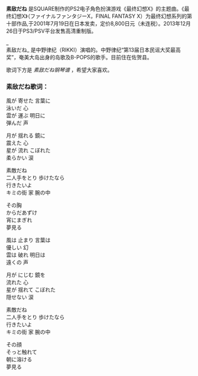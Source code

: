 

**素敌だね** 是SQUARE制作的PS2电子角色扮演游戏《最终幻想X》的主题曲。《最终幻想X》（ファイナルファンタジーX，FINAL FANTASY
X）为最终幻想系列的第十部作品,于2001年7月19日在日本发卖，定价8,800日元（未连税）。2013年12月26日于PS3/PSV平台发售高清重制版。

_  
素敌だね_ 是中野律纪（RIKKI）演唱的。中野律纪“第13届日本民谣大奖最高奖”，奄美大岛出身的岛歌及B-POPS的歌手。目前住在佐贺县。

  
歌词下方是 _素敌だね钢琴谱_ ，希望大家喜欢。

### 素敌だね歌词：

風が 寄せた 言葉に  
泳いだ 心  
雲が 運ぶ 明日に  
弾んだ 声

月が 揺れる 鏡に  
震えた 心  
星が 流れ こぼれた  
柔らかい 涙

素敵だね  
二人手をとり 歩けたなら  
行きたいよ  
キミの街 家 腕の中

その胸  
からだあずけ  
宵にまぎれ  
夢見る

風は 止まり 言葉は  
優しい 幻  
雲は 破れ 明日は  
遠くの 声

月が にじむ 鏡を  
流れた 心  
星が 揺れて こぼれた  
隠せない 涙

素敵だね  
二人手をとり 歩けたなら  
行きたいよ  
キミの街 家 腕の中

その顔  
そっと触れて  
朝に溶ける  
夢見る

